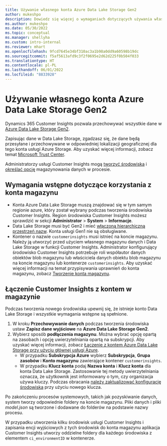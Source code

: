 ```yaml
---
title: Używanie własnego konta Azure Data Lake Storage Gen2
author: mukeshpo
description: Dowiedz się więcej o wymaganiach dotyczących używania własnego konta Azure Data Lake Storage do przechowywania danych Customer Insights.
ms.author: mukeshpo
ms.date: 05/30/2022
ms.topic: conceptual
ms.manager: shellyha
ms.custom: intro-internal
ms.reviewer: mhart
ms.openlocfilehash: 9fcd7645e34bf310ac3a1b98a0dd9a60598b19dc
ms.sourcegitcommit: f5af5613afd9c3f2f0695e2d62d225f0b504f033
ms.translationtype: HT
ms.contentlocale: pl-PL
ms.lasthandoff: 06/01/2022
ms.locfileid: "8833928"
---
```

# <a name="use-your-own-azure-data-lake-storage-gen2-account"></a>Używanie własnego konta Azure Data Lake Storage Gen2

Dynamics 365 Customer Insights pozwala przechowywać wszystkie dane w [Azure Data Lake Storage Gen2](/azure/storage/blobs/data-lake-storage-introduction).

Zapisując dane w Data Lake Storage, zgadzasz się, że dane będą przesyłane i przechowywane w odpowiedniej lokalizacji geograficznej dla tego konta usługi Azure Storage. Aby uzyskać więcej informacji, zobacz temat [Microsoft Trust Center](https://www.microsoft.com/trust-center).

Administratorzy usługi Customer Insights mogą [tworzyć środowiska](create-environment.md) i [określać opcję](create-environment.md#step-2-configure-data-storage) magazynowania danych w procesie.

## <a name="prerequisites-to-use-your-storage-account"></a>Wymagania wstępne dotyczące korzystania z konta magazynu

- Konta Azure Data Lake Storage muszą znajdować się w tym samym regionie azure, który został wybrany podczas tworzenia środowiska Customer Insights. Region środowiska Customer Insights możesz sprawdzić w sekcji **Administrator** > **System** > **Informacje**.
- Data Lake Storage musi być Gen2 i mieć [włączoną hierarchiczną przestrzeń nazw](/azure/storage/blobs/create-data-lake-storage-account). Konta usługi Gen1 nie są obsługiwane.
- Kontener o nazwie `customerinsights` musi istnieć na koncie magazynu. Należy ją utworzyć przed użyciem własnego magazynu danych i Data Lake Storage w funkcji Customer Insights. Administrator konfigurujący środowisko Customer Insights potrzebuje roli współautor danych obiektów blob magazynu lub właściciela danych obiektu blob magazynu na koncie magazynu lub kontenerze `customerinsights`. Aby uzyskać więcej informacji na temat przypisywania uprawnień do konta magazynu, zobacz [Tworzenie konta magazynu](/azure/storage/common/storage-account-create?toc=%2Fazure%2Fstorage%2Fblobs%2Ftoc.json&tabs=azure-portal).

## <a name="connect-customer-insights-with-your-storage-account"></a>Łączenie Customer Insights z kontem w magazynie

Podczas tworzenia nowego środowiska upewnij się, że istnieje konto Data Lake Storage i wszystkie wymagania wstępne są spełnione.

1. W kroku **Przechowywanie danych** podczas tworzenia środowiska ustaw **Zapisz dane wyjściowe** na **Azure Data Lake Storage Gen2**.
1. Wybierz sposób **podłączenia magazynu**. Można wybrać opcję opartą na zasobach i opcję uwierzytelniania opartą na subskrypcji. Aby uzyskać więcej informacji, zobacz [Łączenie z kontem Azure Data Lake Storage przy użyciu głównej usługi Azure](connect-service-principal.md).
   - W przypadku **Subskrypcja Azure** wybierz **Subskrypcja**, **Grupa zasobów** i **Konto magazynu** zawierające kontener `customerinsights`.
   - W przypadku **Klucz konta** podaj **Nazwa konta** i **Klucz konta** dla konta Data Lake Storage. Zastosowanie tej metody uwierzytelniania oznacza, że użytkownik jest informowany o tym, czy organizacja używa kluczy. Podczas obracania [należy zaktualizować konfigurację środowiska](manage-environments.md#edit-an-existing-environment) przy użyciu nowego klucza.

Po zakończeniu procesów systemowych, takich jak pozyskiwanie danych, system tworzy odpowiednie foldery na koncie magazynu. Pliki danych i pliki *model.json* są tworzone i dodawane do folderów na podstawie nazwy procesu.

W przypadku utworzenia kilku środowisk usługi Customer Insights i zapisania encji wyjściowych z tych środowisk do konta magazynu aplikacja Customer Insights utworzy oddzielne foldery dla każdego środowiska z elementem `ci_environmentID` w kontenerze.
